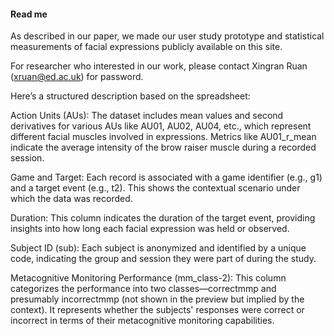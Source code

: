 #### Read me

As described in our paper, we made our user study prototype and statistical measurements of facial expressions publicly available on this site.

For researcher who interested in our work, please contact Xingran Ruan (xruan@ed.ac.uk) for password.

Here’s a structured description based on the spreadsheet:

Action Units (AUs): The dataset includes mean values and second derivatives for various AUs like AU01, AU02, AU04, etc., which represent different facial muscles involved in expressions. Metrics like AU01_r_mean indicate the average intensity of the brow raiser muscle during a recorded session.

Game and Target: Each record is associated with a game identifier (e.g., g1) and a target event (e.g., t2). This shows the contextual scenario under which the data was recorded.

Duration: This column indicates the duration of the target event, providing insights into how long each facial expression was held or observed.

Subject ID (sub): Each subject is anonymized and identified by a unique code, indicating the group and session they were part of during the study.

Metacognitive Monitoring Performance (mm_class-2): This column categorizes the performance into two classes—correctmmp and presumably incorrectmmp (not shown in the preview but implied by the context). It represents whether the subjects' responses were correct or incorrect in terms of their metacognitive monitoring capabilities.
